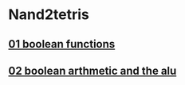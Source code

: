 # Nand2tetris

## [01 boolean functions](../nand2tetris/01-boolean-functions.md)
## [02 boolean arthmetic and the alu](../nand2tetris/02-boolean-arthmetic-and-the-alu.md)

